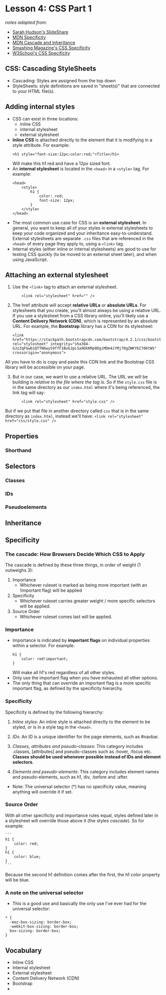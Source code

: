 # Lesson 4: CSS Part 1
_notes adapted from_: 
- [Sarah Hudson's SlideShare](https://www.slideshare.net/shudson4/charlotte-fed-css-inheritance-and-specificity)
- [MDN Specificity](https://developer.mozilla.org/en-US/docs/Web/CSS/Specificity)
- [MDN Cascade and Inheritance](https://developer.mozilla.org/en-US/docs/Learn/CSS/Introduction_to_CSS/Cascade_and_inheritance)
- [Smashing Magazine's CSS Specificity](https://www.smashingmagazine.com/2007/07/css-specificity-things-you-should-know/)
- [W3School's CSS Specificity](https://www.w3schools.com/css/css_specificity.asp)


## CSS: Cascading StyleSheets
- Cascading: Styles are assigned from the top down
- StyleSheets: style definitions are saved in "sheet(s)" that are connected to your HTML file(s).

## Adding internal styles
- CSS can exist in three locations: 
    - inline CSS
    - internal stylesheet
    - external stylesheet
- **Inline CSS** is attached directly to the element that it is modifying in a style attribute. For example: 
    ```
    <h1 style="font-size:12px;color:red;">Title</h1>
    ```
    Will make this h1 red and have a 12px sized font.
- An **internal stylesheet** is located in the `<head>` in a `<style>` tag. For example: 
    ```
    <head> 
        <style>
            h1 {
                color: red;
                font-size: 12px;
            }
        </style>
    </head>
    ```
- The most common use case for CSS is an **external stylesheet**. In general, you want to keep all of your styles in external stylesheets to keep your code organized and your inheritance easy-to-understand. External stylesheets are separate `.css` files that are referenced in the `<head>` of every page they apply to, using a `<link>` tag.
- Internal styles (either inline or internal stylesheets) are good to use for testing CSS quickly (to be moved to an external sheet later), and when using JavaScript.

## Attaching an external stylesheet
1) Use the `<link>` tag to attach an external stylesheet.
    ```
        <link rel="stylesheet" href="" />
    ```

2) The href attribute will accept **relative URLs** or **absolute URLs**. For stylesheets that you create, you'll almost always be using a relative URL. If you use a stylesheet from a CSS library online, you'll likely use a **Content Delivery Network (CDN)**, which is represented by an absolute URL. For example, the **Bootstrap** library has a CDN for its stylesheet:
    ```
    <link href="https://stackpath.bootstrapcdn.com/bootstrap/4.2.1/css/bootstrap.min.css" rel="stylesheet" integrity="sha384-GJzZqFGwb1QTTN6wy59ffF1BuGJpLSa9DkKMp0DgiMDm4iYMj70gZWKYbI706tWS" crossorigin="anonymous">
    ```
All you have to do is copy and paste this CDN link and the Bootstrap CSS library will be accessible on your page.

3) But in our case, we want to use a relative URL. The URL we will be building is _relative to the file where the <link> tag is_. So if the `style.css` file is in the same directory as our `index.html` where it's being referenced, the link tag will say: 
    ```
        <link rel="stylesheet" href="style.css" />
    ```
But if we put that file in another directory called `css` that is in the same directory as `index.html`, instead we'll have:
    ```
        <link rel="stylesheet" href="css/style.css" />
    ```

## Properties
### Shorthand

## Selectors
### Classes
### IDs
### Pseudoelements

## Inheritance

## Specificity


### The cascade: How Browsers Decide Which CSS to Apply
The cascade is defined by these three things, in order of weight (1 outweighs 3):
1) Importance
    - Whichever ruleset is marked as being more important (with an !important flag) will be applied
2) Specificity
    - Whichever ruleset carries greater weight / more specific selectors will be applied.
3) Source Order
    - Whichever ruleset comes last will be applied.

### Importance
- Importance is indicated by **important flags** on individual properties within a selector. For example: 
    ```
    h1 {
        color: red!important;
    }
    ```
    Will make all h1's red regardless of all other styles.
- Only use the important flag when you have exhausted all other options.
- The only thing that can override an important flag is a more specific important flag, as defined by the specificity hierarchy.

### Specificity
Specificity is defined by the following hierarchy:

1) _Inline styles_: An inline style is attached directly to the element to be styled, or is in a style tag in the   `<head>`.

2) _IDs_: An ID is a unique identifier for the page elements, such as #navbar.

3) _Classes, attributes and pseudo-classes_: This category includes .classes, [attributes] and pseudo-classes such as :hover, :focus etc. **Classes should be used whenever possible instead of IDs and element selectors**.

4) _Elements and pseudo-elements_: This category includes element names and pseudo-elements, such as h1, div, :before and :after.

- Note: The universal selector (*) has no specificity value, meaning anything will override it if set.

### Source Order
With all other specificity and importance rules equal, styles defined later in a stylesheet will override those above it (the styles _cascade_). So for example:

    ```
    h1 {
        color: red;
    }
    h1 {
        color: blue;
    }
    ```

Because the second h1 definition comes after the first, the h1 color property will be blue.

### A note on the universal selector
- This is a good use and basically the only use I've ever had for the universal selector: 
```
* { 
  -moz-box-sizing: border-box; 
  -webkit-box-sizing: border-box; 
  box-sizing: border-box; 
}
```

## Vocabulary
- Inline CSS
- Internal stylesheet
- External stylesheet
- Content Delivery Network (CDN)
- Bootstrap
- 



